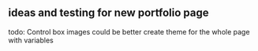 ## ideas and testing for new portfolio page

todo: 
    Control box images could be better
    create theme for the whole page with variables